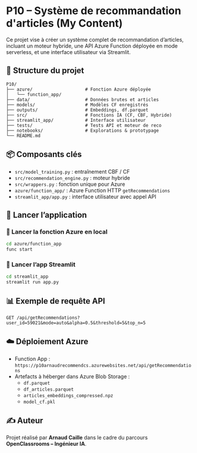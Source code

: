 # P10 – Système de recommandation d'articles (My Content)

Ce projet vise à créer un système complet de recommandation d’articles, incluant un moteur hybride, une API Azure Function déployée en mode serverless, et une interface utilisateur via Streamlit.

## 🔧 Structure du projet

```
P10/
├── azure/                    # Fonction Azure déployée
│   └── function_app/
├── data/                     # Données brutes et articles
├── models/                   # Modèles CF enregistrés
├── outputs/                  # Embeddings, df.parquet
├── src/                      # Fonctions IA (CF, CBF, Hybride)
├── streamlit_app/            # Interface utilisateur
├── tests/                    # Tests API et moteur de reco
├── notebooks/                # Explorations & prototypage
└── README.md
```

## 📦 Composants clés

- `src/model_training.py` : entraînement CBF / CF
- `src/recommendation_engine.py` : moteur hybride
- `src/wrappers.py` : fonction unique pour Azure
- `azure/function_app/` : Azure Function HTTP `getRecommendations`
- `streamlit_app/app.py` : interface utilisateur avec appel API

## 🚀 Lancer l’application

### 🔹 Lancer la fonction Azure en local

```bash
cd azure/function_app
func start
```

### 🔹 Lancer l’app Streamlit

```bash
cd streamlit_app
streamlit run app.py
```

## 📊 Exemple de requête API

```
GET /api/getRecommendations?user_id=59021&mode=auto&alpha=0.5&threshold=5&top_n=5
```

## ☁️ Déploiement Azure

- Function App : `https://p10arnaudrecommendcs.azurewebsites.net/api/getRecommendations`
- Artefacts à héberger dans Azure Blob Storage :
  - `df.parquet`
  - `df_articles.parquet`
  - `articles_embeddings_compressed.npz`
  - `model_cf.pkl`

## ✍️ Auteur

Projet réalisé par **Arnaud Caille** dans le cadre du parcours **OpenClassrooms – Ingénieur IA**.

